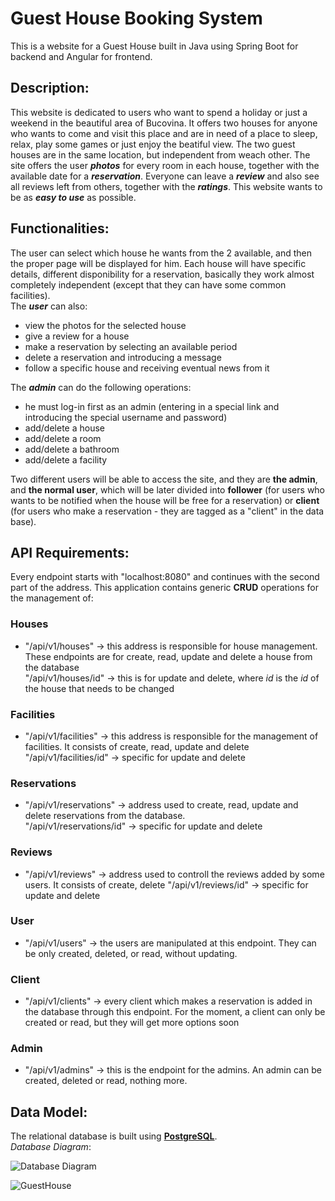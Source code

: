 # Guest House Booking System
This is a website for a Guest House built in Java using Spring Boot for backend and Angular for frontend.
## Description:
This website is dedicated to users who want to spend a holiday or just a weekend in the beautiful area of Bucovina. It offers two houses for anyone who wants to come and visit this place and are in need of a place to sleep, relax, play some games or just enjoy the beatiful view. The two guest houses are in the same location, but independent from weach other.
The site offers the user ***photos*** for every room in each house, together with the available date for a ***reservation***. Everyone can leave a ***review*** and also see all reviews left from others, together with the ***ratings***.
This website wants to be as ***easy to use*** as possible.

## Functionalities:
The user can select which house he wants from the 2 available, and then the proper page will be displayed for him. Each house will have specific details, different disponibility for a reservation, basically they work almost completely independent (except that they can have some common facilities).    
The ***user*** can also:
- view the photos for the selected house
- give a review for a house
- make a reservation by selecting an available period
- delete a reservation and introducing a message
- follow a specific house and receiving eventual news from it    
    
The ***admin*** can do the following operations:
- he must log-in first as an admin (entering in a special link and introducing the special username and password)
- add/delete a house
- add/delete a room
- add/delete a bathroom
- add/delete a facility

Two different users will be able to access the site, and they are **the admin**, and **the normal user**, which will be later divided into **follower** (for users who wants to be notified when the house will be free for a reservation) or **client** (for users who make a reservation - they are tagged as a "client" in the data base).

## API Requirements:
Every endpoint starts with "localhost:8080" and continues with the second part of the address. This application contains generic **CRUD** operations for the management of:     
### Houses   
- "/api/v1/houses" -> this address is responsible for house management. These endpoints are for create, read, update and delete a house from the database     
    "/api/v1/houses/id" -> this is for update and delete, where *id* is the *id* of the house that needs to be changed
### Facilities 
- "/api/v1/facilities" -> this address is responsible for the management of facilities. It consists of create, read, update and delete    
    "/api/v1/facilities/id" -> specific for update and delete
### Reservations 
- "/api/v1/reservations" -> address used to create, read, update and delete reservations from the database.    
    "/api/v1/reservations/id" -> specific for update and delete
### Reviews 
- "/api/v1/reviews" -> address used to controll the reviews added by some users. It consists of create, delete
    "/api/v1/reviews/id" -> specific for update and delete
### User 
- "/api/v1/users" -> the users are manipulated at this endpoint. They can be only created, deleted, or read, without updating.
### Client 
- "/api/v1/clients" -> every client which makes a reservation is added in the database through this endpoint. For the moment, a client can only be created or read, but they will get more options soon
### Admin 
- "/api/v1/admins" -> this is the endpoint for the admins. An admin can be created, deleted or read, nothing more.     

## Data Model:
The relational database is built using **[PostgreSQL]**.   
*Database Diagram*:    

![Database Diagram](https://www.planttext.com/api/plantuml/svg/hLRBRjim4BphAxOfKDX0WpG5KWI2OEJKIw-z2vIuiHQcI6D9lrBdtqizB5csPDbfTJ3iNGrdPZaa_6ATOBVALH1yalXA6i69HE5aEmNKZjmEjX15CFdz5JOPEPp2RDQykcJA1U_Y1UuAG9JCejGem-7dvFdvnwF_-SMtPj53MPt1Ddf8MlIhOQIvRj0rL9JF6JIm2z9BmI87vT5kjqGmx39pr62pqZ8rh97XyLiGL5Q4p4bFuKy0qE4a6QyiyZG4qWxd7XD5FtzvU_wzfR1sOrY6i1QSPe8dtv-UfcNdo3F95XoyrtI9S1aRazj-oinuqbxEd9WDspZrBboxhk_Op6oGGqYCKIXqKIfOt2hfr2ozuRbWYKwGikUDJNg2rejEOTmfoWyPrQiyAUmSEVHBzHbtwxvg5PJhZOuQIHNvi0_u6Cm8vfwkXoqp6kE3nzEka9BHVaJagqX9aIEyUTurSXThaTyIa759HgaYcVzhScDyfSK3sU0abKc58wFFE_t-FMtgoun2zQf8QEw5D28OruIRspVXojcK5t9VwYNQb6dPxsnqT8nloEjoBlyglJejm-9ZAPoVP_5PRhQM9vLHiSLm3YgBxuFxDhHCKDxvS7ZUz_Vt-tsvb6sA8TpL-n2Il0kQQ_iO0LNYEeYoL47g-m-kXzGtJLTNLzY9hlRONqtI7CkhIUfCdyYwID8FkKpIHh15T2PI8QhI1Sn5OIy-SFuFpLy0)

![GuestHouse](https://user-images.githubusercontent.com/101935675/226185466-4733cdb5-f083-415d-a8f7-b59e65a620a3.png)


[PostgreSQL]: <http://postgresql.org>
